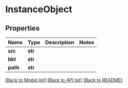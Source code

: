 # InstanceObject

## Properties
Name | Type | Description | Notes
------------ | ------------- | ------------- | -------------
**src** | **str** |  | 
**bkt** | **str** |  | 
**path** | **str** |  | 

[[Back to Model list]](../README.md#documentation-for-models) [[Back to API list]](../README.md#documentation-for-api-endpoints) [[Back to README]](../README.md)


